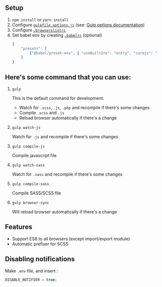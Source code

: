 ## Setup

1. `npm install` or `yarn install`
2. Configure [`gulpfile.options.js`](./gulpfile.options.js) (see: [Gulp options documentation](./gulpfile.options.md))
3. Configure [`.browserslistrc`](./.browserslistrc)
4. Set babel env by creating [`.babelrc`](./.babelrc) (optional)
    ```javascript
    {
        "presets": [
            ["@babel/preset-env", { "useBuiltIns": "entry", "corejs": "2.0.0" }]
        ]
    }
    ```

## Here's some command that you can use:

1. `gulp`

    This is the default command for development.

    - Watch for `.scss`, `.js`, `.php` and recompile if there's some changes
    - Compile `.scss` and `.js`
    - Reload browser automatically if there's a change

2. `gulp watch-js`

    Watch for `.js` and recompile if there's some changes

3. `gulp compile-js`

    Compile javascript file

4. `gulp watch-sass`

    Watch for `.sass` and recompile if there's some changes

5. `gulp compile-sass`

    Compile SASS/SCSS file

6. `gulp browser-sync`

    Will reload browser automatically if there's a change

## Features

-   Support ES6 to all browsers (except import/export module)
-   Automatic prefixer for SCSS

## Disabling notifications

Make `.env` file, and insert :

```javascript
DISABLE_NOTIFIER = true;
```
